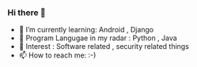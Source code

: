 ### Hi there 👋

<!--
**sumitjat/sumitjat** is a ✨ _special_ ✨ repository because its `README.md` (this file) appears on your GitHub profile.

Here are some ideas to get you started:

- 🔭 I’m currently working on ...

- 👯 I’m looking to collaborate on ...
- 🤔 I’m looking for help with ...


- 😄 Pronouns: ...
- ⚡ Fun fact: ...
-->

- 🌱 I’m currently learning: Android , Django 
- 💬 Program Langugae in my radar :  Python , Java
- 👯 Interest  : Software related ,  security related things 
- 📫 How to reach me: :-)
